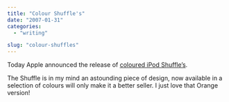 ```yaml
---
title: "Colour Shuffle's"
date: "2007-01-31"
categories: 
  - "writing"

slug: "colour-shuffles"
---
```


Today Apple announced the release of [coloured iPod Shuffle’s](http://www.apple.com/ipodshuffle/).

The Shuffle is in my mind an astounding piece of design, now available in a selection of colours will only make it a better seller. I just love that Orange version!
